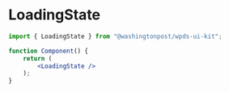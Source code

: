 # LoadingState

```jsx
import { LoadingState } from "@washingtonpost/wpds-ui-kit";

function Component() {
	return (
		<LoadingState />
	);
}
```

